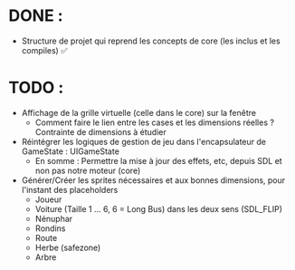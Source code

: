 # DONE :
- Structure de projet qui reprend les concepts de core (les inclus et les compiles) ✅

# TODO :
- Affichage de la grille virtuelle (celle dans le core) sur la fenêtre
    - Comment faire le lien entre les cases et les dimensions réelles ? Contrainte de dimensions à étudier
- Réintégrer les logiques de gestion de jeu dans l'encapsulateur de GameState : UIGameState
    - En somme : Permettre la mise à jour des effets, etc, depuis SDL et non pas notre moteur (core)
- Générer/Créer les sprites nécessaires et aux bonnes dimensions, pour l'instant des placeholders
    - Joueur
    - Voiture (Taille 1 ... 6, 6 = Long Bus) dans les deux sens (SDL_FLIP)
    - Nénuphar
    - Rondins
    - Route
    - Herbe (safezone)
    - Arbre

        